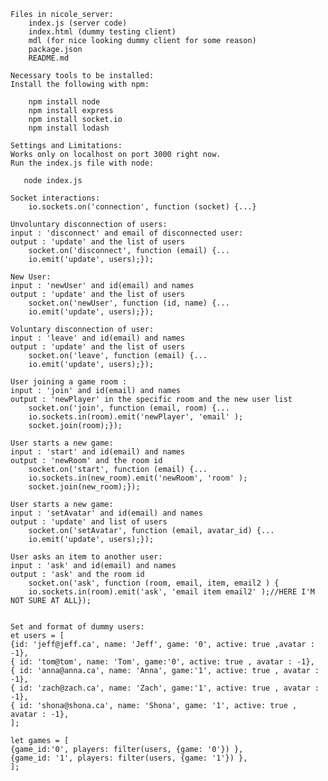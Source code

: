     Files in nicole_server:
        index.js (server code)
        index.html (dummy testing client)
        mdl (for nice looking dummy client for some reason)
        package.json 
        README.md
    
    Necessary tools to be installed: 
    Install the following with npm: 

        npm install node
        npm install express
        npm install socket.io
        npm install lodash
    
    Settings and Limitations:
    Works only on localhost on port 3000 right now. 
    Run the index.js file with node:
       
       node index.js
    
    Socket interactions:
        io.sockets.on('connection', function (socket) {...}
    
    Unvoluntary disconnection of users:
    input : 'disconnect' and email of disconnected user:
    output : 'update' and the list of users
        socket.on('disconnect', function (email) {...
        io.emit('update', users);});
    
    New User:
    input : 'newUser' and id(email) and names
    output : 'update' and the list of users
        socket.on('newUser', function (id, name) {...
        io.emit('update', users);});
    
    Voluntary disconnection of user: 
    input : 'leave' and id(email) and names
    output : 'update' and the list of users
        socket.on('leave', function (email) {...
        io.emit('update', users);});
    
    User joining a game room :
    input : 'join' and id(email) and names
    output : 'newPlayer' in the specific room and the new user list
        socket.on('join', function (email, room) {...
        io.sockets.in(room).emit('newPlayer', 'email' );
        socket.join(room);});
    
    User starts a new game:
    input : 'start' and id(email) and names
    output : 'newRoom' and the room id
        socket.on('start', function (email) {...
        io.sockets.in(new_room).emit('newRoom', 'room' );
        socket.join(new_room);});
        
    User starts a new game:
    input : 'setAvatar' and id(email) and names
    output : 'update' and list of users
        socket.on('setAvatar', function (email, avatar_id) {...
        io.emit('update', users);});
    
    User asks an item to another user:
    input : 'ask' and id(email) and names
    output : 'ask' and the room id
        socket.on('ask', function (room, email, item, email2 ) {
        io.sockets.in(room).emit('ask', 'email item email2' );//HERE I'M NOT SURE AT ALL});


    Set and format of dummy users:
    et users = [
    {id: 'jeff@jeff.ca', name: 'Jeff', game: '0', active: true ,avatar : -1},
    { id: 'tom@tom', name: 'Tom', game:'0', active: true , avatar : -1},
    { id: 'anna@anna.ca', name: 'Anna', game:'1', active: true , avatar : -1},
    { id: 'zach@zach.ca', name: 'Zach', game:'1', active: true , avatar : -1},
    { id: 'shona@shona.ca', name: 'Shona', game: '1', active: true , avatar : -1},
    ];
    
    let games = [
    {game_id:'0', players: filter(users, {game: '0'}) },
    {game_id: '1', players: filter(users, {game: '1'}) },
    ];



